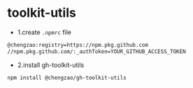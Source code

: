 # toolkit-utils

- 1.create `.npmrc` file

```bash
@chengzao:registry=https://npm.pkg.github.com
//npm.pkg.github.com/:_authToken=YOUR_GITHUB_ACCESS_TOKEN
```

- 2.install gh-toolkit-utils

```bash
npm install @chengzao/gh-toolkit-utils
```